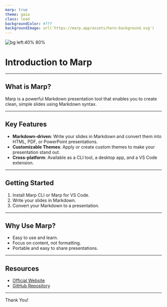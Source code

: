 ```yaml
---
marp: true
theme: gaia
class: lead
backgroundColor: #fff
backgroundImage: url('https://marp.app/assets/hero-background.svg')
---
```



![bg left:40% 80%](https://marp.app/assets/marp.svg)

# Introduction to Marp

---

## What is Marp?

Marp is a powerful Markdown presentation tool that enables you to create clean, simple slides using Markdown syntax.

---

## Key Features

- **Markdown-driven**: Write your slides in Markdown and convert them into HTML, PDF, or PowerPoint presentations.
- **Customizable Themes**: Apply or create custom themes to make your presentation stand out.
- **Cross-platform**: Available as a CLI tool, a desktop app, and a VS Code extension.

---

## Getting Started

1. Install Marp CLI or Marp for VS Code.
2. Write your slides in Markdown.
3. Convert your Markdown to a presentation.

---

## Why Use Marp?

- Easy to use and learn.
- Focus on content, not formatting.
- Portable and easy to share presentations.

---

## Resources

- [Official Website](https://marp.app/)
- [GitHub Repository](https://github.com/marp-team/marp)

---

Thank You!

